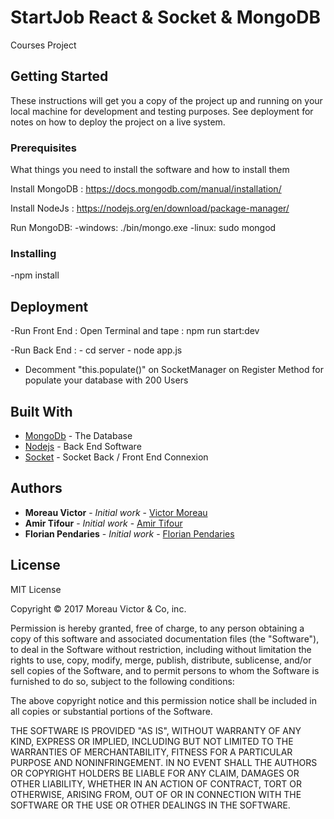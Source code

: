 # StartJob React & Socket & MongoDB
Courses Project


## Getting Started

These instructions will get you a copy of the project up and running on your local machine for development and testing purposes. See deployment for notes on how to deploy the project on a live system.

### Prerequisites

What things you need to install the software and how to install them

Install MongoDB : https://docs.mongodb.com/manual/installation/

Install NodeJs : https://nodejs.org/en/download/package-manager/

Run MongoDB: 
            -windows: ./bin/mongo.exe
            -linux: sudo mongod

### Installing

-npm install 

## Deployment

-Run Front End : Open Terminal and tape : npm run start:dev

-Run Back End : 
        - cd server
        - node app.js

- Decomment "this.populate()" on SocketManager on Register Method for populate your database with 200 Users

## Built With

* [MongoDb](https://www.mongodb.com/) - The Database
* [Nodejs](https://nodejs.org/en/download/package-manager/) - Back End Software
* [Socket](https://www.npmjs.com/package/socket.io) - Socket Back / Front End Connexion


## Authors

* **Moreau Victor** - *Initial work* - [Victor Moreau](https://github.com/MrCranito)
* **Amir Tifour** - *Initial work* - [Amir Tifour](https://github.com/amir-t)
* **Florian Pendaries** - *Initial work* - [Florian Pendaries](https://github.com/aerowiel)

## License

MIT License

Copyright © 2017 Moreau Victor & Co, inc.

Permission is hereby granted, free of charge, to any person obtaining a copy of this software and associated documentation files (the "Software"), to deal in the Software without restriction, including without limitation the rights to use, copy, modify, merge, publish, distribute, sublicense, and/or sell copies of the Software, and to permit persons to whom the Software is furnished to do so, subject to the following conditions:

The above copyright notice and this permission notice shall be included in all copies or substantial portions of the Software.

THE SOFTWARE IS PROVIDED "AS IS", WITHOUT WARRANTY OF ANY KIND, EXPRESS OR IMPLIED, INCLUDING BUT NOT LIMITED TO THE WARRANTIES OF MERCHANTABILITY, FITNESS FOR A PARTICULAR PURPOSE AND NONINFRINGEMENT. IN NO EVENT SHALL THE AUTHORS OR COPYRIGHT HOLDERS BE LIABLE FOR ANY CLAIM, DAMAGES OR OTHER LIABILITY, WHETHER IN AN ACTION OF CONTRACT, TORT OR OTHERWISE, ARISING FROM, OUT OF OR IN CONNECTION WITH THE SOFTWARE OR THE USE OR OTHER DEALINGS IN THE SOFTWARE.